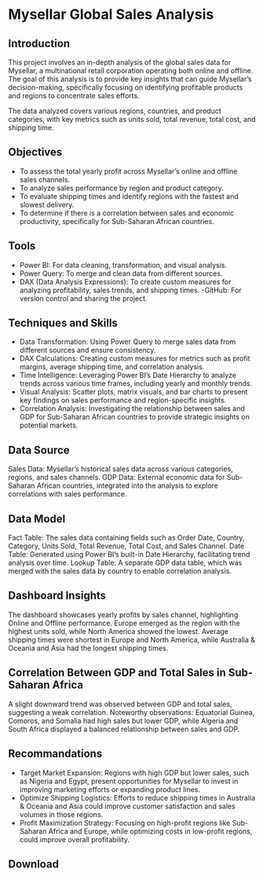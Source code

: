 # Mysellar Global Sales Analysis

## Introduction
This project involves an in-depth analysis of the global sales data for Mysellar, a multinational retail corporation operating both online and offline. The goal of this analysis is to provide key insights that can guide Mysellar’s decision-making, specifically focusing on identifying profitable products and regions to concentrate sales efforts.

The data analyzed covers various regions, countries, and product categories, with key metrics such as units sold, total revenue, total cost, and shipping time.

## Objectives

- To assess the total yearly profit across Mysellar’s online and offline sales channels.
- To analyze sales performance by region and product category.
- To evaluate shipping times and identify regions with the fastest and slowest delivery.
- To determine if there is a correlation between sales and economic productivity, specifically for Sub-Saharan African countries.

## Tools

- Power BI: For data cleaning, transformation, and visual analysis.
- Power Query: To merge and clean data from different sources.
- DAX (Data Analysis Expressions): To create custom measures for analyzing profitability, sales trends, and shipping times.
-GitHub: For version control and sharing the project.

## Techniques and Skills

- Data Transformation: Using Power Query to merge sales data from different sources and ensure consistency.
- DAX Calculations: Creating custom measures for metrics such as profit margins, average shipping time, and correlation analysis.
- Time Intelligence: Leveraging Power BI’s Date Hierarchy to analyze trends across various time frames, including yearly and monthly trends.
- Visual Analysis: Scatter plots, matrix visuals, and bar charts to present key findings on sales performance and region-specific insights.
- Correlation Analysis: Investigating the relationship between sales and GDP for Sub-Saharan African countries to provide strategic insights on potential markets.

## Data Source

Sales Data: Mysellar’s historical sales data across various categories, regions, and sales channels.
GDP Data: External economic data for Sub-Saharan African countries, integrated into the analysis to explore correlations with sales performance.

## Data Model

Fact Table: The sales data containing fields such as Order Date, Country, Category, Units Sold, Total Revenue, Total Cost, and Sales Channel.
Date Table: Generated using Power BI’s built-in Date Hierarchy, facilitating trend analysis over time.
Lookup Table: A separate GDP data table, which was merged with the sales data by country to enable correlation analysis.

## Dashboard Insights

The dashboard showcases yearly profits by sales channel, highlighting Online and Offline performance. Europe emerged as the region with the highest units sold, while North America showed the lowest.
Average shipping times were shortest in Europe and North America, while Australia & Oceania and Asia had the longest shipping times.

## Correlation Between GDP and Total Sales in Sub-Saharan Africa

A slight downward trend was observed between GDP and total sales, suggesting a weak correlation.
Noteworthy observations: Equatorial Guinea, Comoros, and Somalia had high sales but lower GDP, while Algeria and South Africa displayed a balanced relationship between sales and GDP.

## Recommandations

- Target Market Expansion: Regions with high GDP but lower sales, such as Nigeria and Egypt, present opportunities for Mysellar to invest in improving marketing efforts or expanding product lines.
- Optimize Shipping Logistics: Efforts to reduce shipping times in Australia & Oceania and Asia could improve customer satisfaction and sales volumes in those regions.
- Profit Maximization Strategy: Focusing on high-profit regions like Sub-Saharan Africa and Europe, while optimizing costs in low-profit regions, could improve overall profitability.

## Download
